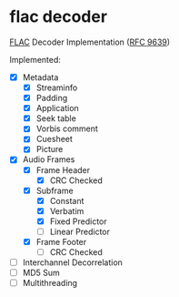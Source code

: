 # flac decoder

[FLAC](https://xiph.org/flac/) Decoder Implementation ([RFC 9639](https://www.rfc-editor.org/info/rfc9639))

Implemented:
- [x] Metadata
    - [x] Streaminfo
    - [x] Padding
    - [x] Application
    - [x] Seek table
    - [x] Vorbis comment
    - [x] Cuesheet
    - [x] Picture
- [x] Audio Frames
    - [x] Frame Header
        - [x] CRC Checked
    - [x] Subframe
        - [x] Constant 
        - [x] Verbatim
        - [x] Fixed Predictor
        - [ ] Linear Predictor
    - [x] Frame Footer
        - [ ] CRC Checked
- [ ] Interchannel Decorrelation
- [ ] MD5 Sum
- [ ] Multithreading
